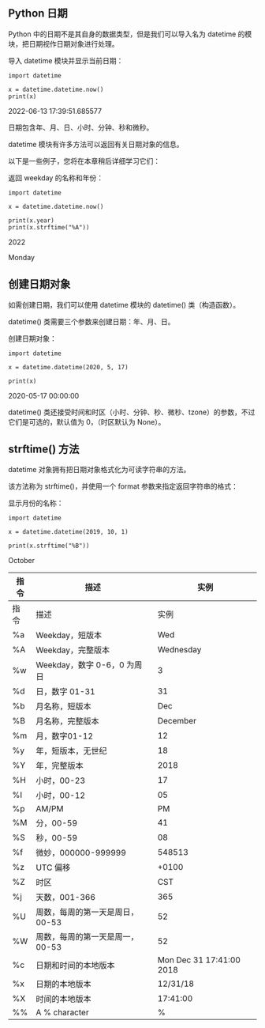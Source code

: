 ## Python 日期

Python 中的日期不是其自身的数据类型，但是我们可以导入名为 datetime 的模块，把日期视作日期对象进行处理。

导入 datetime 模块并显示当前日期：

```
import datetime

x = datetime.datetime.now()
print(x)
```

2022-06-13 17:39:51.685577

日期包含年、月、日、小时、分钟、秒和微秒。

datetime 模块有许多方法可以返回有关日期对象的信息。

以下是一些例子，您将在本章稍后详细学习它们：

返回 weekday 的名称和年份：

```
import datetime

x = datetime.datetime.now()

print(x.year)
print(x.strftime("%A"))
```

2022

Monday

## 创建日期对象

如需创建日期，我们可以使用 datetime 模块的 datetime() 类（构造函数）。

datetime() 类需要三个参数来创建日期：年、月、日。

创建日期对象：

```
import datetime

x = datetime.datetime(2020, 5, 17)

print(x)
```

2020-05-17 00:00:00

datetime() 类还接受时间和时区（小时、分钟、秒、微秒、tzone）的参数，不过它们是可选的，默认值为 0，（时区默认为 None）。

## strftime() 方法

datetime 对象拥有把日期对象格式化为可读字符串的方法。

该方法称为 strftime()，并使用一个 format 参数来指定返回字符串的格式：

显示月份的名称：

```
import datetime

x = datetime.datetime(2019, 10, 1)

print(x.strftime("%B"))
```

October

| 指令 | 描述                            | 实例                     |
|------|---------------------------------|--------------------------|
| 指令 | 描述                            | 实例                     |
| %a   | Weekday，短版本                 | Wed                      |
| %A   | Weekday，完整版本               | Wednesday                |
| %w   | Weekday，数字 0-6，0 为周日     | 3                        |
| %d   | 日，数字 01-31                  | 31                       |
| %b   | 月名称，短版本                  | Dec                      |
| %B   | 月名称，完整版本                | December                 |
| %m   | 月，数字01-12                   | 12                       |
| %y   | 年，短版本，无世纪              | 18                       |
| %Y   | 年，完整版本                    | 2018                     |
| %H   | 小时，00-23                     | 17                       |
| %I   | 小时，00-12                     | 05                       |
| %p   | AM/PM                           | PM                       |
| %M   | 分，00-59                       | 41                       |
| %S   | 秒，00-59                       | 08                       |
| %f   | 微妙，000000-999999             | 548513                   |
| %z   | UTC 偏移                        | +0100                    |
| %Z   | 时区                            | CST                      |
| %j   | 天数，001-366                   | 365                      |
| %U   | 周数，每周的第一天是周日，00-53 | 52                       |
| %W   | 周数，每周的第一天是周一，00-53 | 52                       |
| %c   | 日期和时间的本地版本            | Mon Dec 31 17:41:00 2018 |
| %x   | 日期的本地版本                  | 12/31/18                 |
| %X   | 时间的本地版本                  | 17:41:00                 |
| %%   | A % character                   | %                        |
